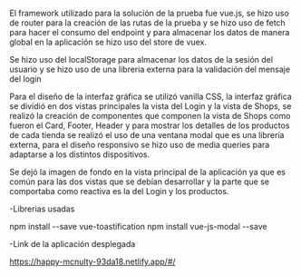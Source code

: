 El framework utilizado para la solución de la prueba fue vue.js, se hizo uso de router para la creación de las rutas de la prueba y se hizo uso de fetch para hacer el consumo del endpoint y para almacenar los datos de manera global en la aplicación se hizo uso del store de vuex.

Se hizo uso del localStorage para almacenar los datos de la sesión del usuario y se hizo uso de una libreria externa para la validación del mensaje del login 

Para el diseño de la interfaz gráfica se utilizó vanilla CSS, la interfaz gráfica se dividió en dos vistas principales la vista del Login y la vista de Shops, se realizó la creación de componentes que componen la vista de Shops como fueron el Card, Footer, Header y para mostrar los detalles de los productos de cada tienda se realizó el uso de una ventana modal que es una librería externa, para el diseño responsivo se hizo uso de media queries para adaptarse a los distintos dispositivos. 

Se dejó la imagen de fondo en la vista principal de la aplicación ya que es común para las dos vistas que se debían desarrollar y la parte que se comportaba como reactiva es la del Login y los productos.

-Librerias usadas 

npm install --save vue-toastification
npm install vue-js-modal --save

-Link de la aplicación desplegada 

https://happy-mcnulty-93da18.netlify.app/#/

